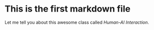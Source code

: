 # This is the first markdown file

Let me tell you about this awesome class called *Human-AI Interaction*.

